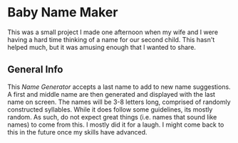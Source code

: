 # Baby Name Maker

This was a small project I made one afternoon when my wife and I were having a hard time thinking of a name for our second child. This hasn't helped much, but it was amusing enough that I wanted to share.

## General Info
This *Name Generator* accepts a last name to add to new name suggestions. A first and middle name are then generated and displayed with the last name on screen. The names will be 3-8 letters long, comprised of randomly constructed syllables. While it does follow some guidelines, its mostly random. As such, do not expect great things (i.e. names that sound like names) to come from this. I mostly did it for a laugh. I might come back to this in the future once my skills have advanced.